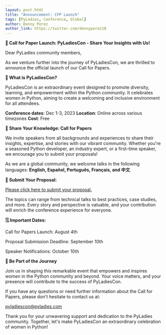 ```yaml
---
layout: post.html
title: "Announcement: CFP Launch"
tags: [PyLadies, Conference, Global]
author: Denny Perez
author_link: https://twitter.com/dennyperez18
---
```


**📢 Call for Paper Launch: PyLadiesCon - Share Your Insights with Us!**

Dear PyLadies community members,

As we venture further into the journey of PyLadiesCon, we are thrilled to announce the official launch of our Call for Papers.

**🎉 What is PyLadiesCon?**

PyLadiesCon is an extraordinary event designed to promote diversity, learning, and empowerment within the Python community. It celebrates women in Python, aiming to create a welcoming and inclusive environment for all attendees.

**Conference dates**: Dec 1-3, 2023
**Location**: Online across various timezones
**Cost**: Free

**🌟 Share Your Knowledge: Call for Papers**

We invite speakers from all backgrounds and experiences to share their insights, expertise, and stories with our vibrant community. Whether you're a seasoned Python developer, an industry expert, or a first-time speaker, we encourage you to submit your proposals!

As we are a global community, we welcome talks in the following languages: **English, Español, Português, Français, and 中文**. 

**🔗 Submit Your Proposal:**

[Please click here to submit your proposal.](https://pretalx.com/pyladiescon-2023/cfp)

The topics can range from technical talks to best practices, case studies, and more. Every story and perspective is valuable, and your contribution will enrich the conference experience for everyone.

**🗓️ Important Dates:**

Call for Papers Launch: August 4th

Proposal Submission Deadline: September 10th

Speaker Notifications: October 10th

**🚀 Be Part of the Journey**

Join us in shaping this remarkable event that empowers and inspires women in the Python community and beyond. Your voice matters, and your presence will contribute to the success of PyLadiesCon.

If you have any questions or need further information about the Call for Papers, please don't hesitate to contact us at:

pyladiescon@pyladies.com

Thank you for your unwavering support and dedication to the PyLadies community. Together, let's make PyLadiesCon an extraordinary celebration of women in Python!

